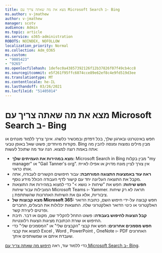 ```yaml
---
title: מצא את מה שאתה צריך עם Microsoft Search ב- Bing
ms.author: v-jmathew
author: v-jmathew
manager: scotv
audience: Admin
ms.topic: article
ms.service: o365-administration
ROBOTS: NOINDEX, NOFOLLOW
localization_priority: Normal
ms.collection: Adm_O365
ms.custom:
- "9005423"
- "9265"
ms.openlocfilehash: 1defec0a43857392126f12b37826f07f49cb4cc8
ms.sourcegitcommit: e5f261f95ffc6074cce89e62ef8c4e9fd519d3ee
ms.translationtype: MT
ms.contentlocale: he-IL
ms.lasthandoff: 03/26/2021
ms.locfileid: "51405014"
---
```

# <a name="find-what-you-need-with-microsoft-search-in-bing"></a>מצא את מה שאתה צריך עם Microsoft Search ב- Bing

חפש באינטרנט ובארגון שלך, בכל דפדפן ובמכשיר כלשהו. אינך צריך ללמוד מונחים או פקודות מיוחדים; פשוט שאל באופן טבעי. Bing מבין מילים נפוצות ומנסה להבין מה אתה באמת רוצה למצוא. הנה עוד מה שתוכל לעשות:

- **מצא במהירות את העמיתים שלך:** Microsoft Search in Bing מבין בקלות "my manager" או "Gail Tanner's org". אין צורך לציין מונח מדויק או אפילו לאיית אותו כראוי.
- **ראה עוד באמצעות התצוגה המורחבת:** עבור חיפושים הקשורים לעבודה, אתה מקבל את התוצאה העליונה יחד עם קישור לדף העבודה הכולל מידע נוסף.
- **חפש שיחות:** חפש את "שיחות < נושא >" כדי למצוא במהירות את התוצאות המובילות עבור שיחות Microsoft Teams ו- Yammer. תראה לא רק שיחות ציבוריות, אלא גם את השיחות האחרונות שהשתתפת ן.
- **מצא קבוצות של Microsoft 365:** חפש קבוצה על-ידי חיפוש השם, כתובת הדואר האלקטרוני או כינוי הדואר האלקטרוני שלה. התוצאות יכלולות את הבעלים, החברים ופרטים ליצירת קשר.
- **קבל הצעות לחיפוש בעבודה:** פשוט התחל להקליד שם, מקום או דבר. תיבת החיפוש או שורת הכתובת מציגות הצעות רלוונטיות.
- **חפש מסמכים אחרונים:** חפש את קבצי "הקבצים שלי" או "המסמכים שלי" כדי למצוא את קבצי Excel , Word , PowerPoint , OneNote ו- PDF האחרונים שעבדת איתם או שמשותפים איתך.

כדי ללמוד עוד, ראה [חיפוש מה שאתה צריך עם Microsoft Search ב- Bing](https://go.microsoft.com/fwlink/?linkid=2149027).
